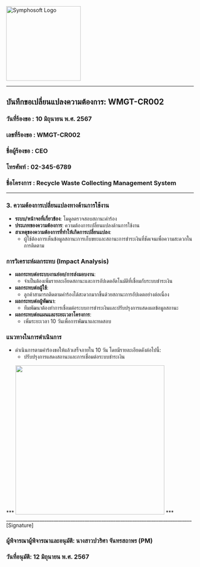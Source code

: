 <img src="https://www.symphosoft.com/logo/symphosoftLogo.png" alt="Symphosoft Logo" width="200"/>

---

## บันทึกขอเปลี่ยนแปลงความต้องการ: WMGT-CR002

### วันที่ร้องขอ : 10 มิถุนายน พ.ศ. 2567  
### เลขที่ร้องขอ : WMGT-CR002  
### ชื่อผู้ร้องขอ : CEO    
### โทรศัพท์ : 02-345-6789  
### ชื่อโครงการ : Recycle Waste Collecting Management System  

---

### 3. ความต้องการเปลี่ยนแปลงทางด้านการใช้งาน

- **ระบบ/หน้าจอที่เกี่ยวข้อง**: โมดูลตรวจสอบสถานะคำร้อง
- **ประเภทของความต้องการ**: ความต้องการเปลี่ยนแปลงด้านการใช้งาน
- **สาเหตุของความต้องการที่ทำให้เกิดการเปลี่ยนแปลง**:
  - ผู้ใช้ต้องการเห็นข้อมูลสถานะการเก็บขยะและสถานะการชำระเงินที่ชัดเจนเพื่อความสะดวกในการติดตาม

### การวิเคราะห์ผลกระทบ (Impact Analysis)
- **ผลกระทบต่อระบบงานย่อย/การส่งมอบงาน**: 
  - จำเป็นต้องเพิ่มรายละเอียดสถานะและการอัปเดตอัตโนมัติที่เชื่อมกับระบบชำระเงิน
- **ผลกระทบต่อผู้ใช้**: 
  - ลูกค้าสามารถติดตามคำร้องได้สะดวกมากขึ้นด้วยสถานะการอัปเดตอย่างต่อเนื่อง
- **ผลกระทบต่อผู้พัฒนา**: 
  - ทีมพัฒนาต้องทำการเชื่อมต่อระบบการชำระเงินและปรับปรุงการแสดงผลข้อมูลสถานะ
- **ผลกระทบต่อแผนและระยะเวลาโครงการ**: 
  - เพิ่มระยะเวลา 10 วันเพื่อการพัฒนาและทดสอบ

### แนวทางในการดำเนินการ
- ดำเนินการตามคำร้องขอให้แล้วเสร็จภายใน 10 วัน โดยมีรายละเอียดดังต่อไปนี้:
  - ปรับปรุงการแสดงสถานะและการเชื่อมต่อระบบชำระเงิน
  


***  <img src="https://www.symphosoft.com/signature_pawarisa.png"  width="400"/>         ***      
 ______________________________________________________________________________  [Signature]  

### ผู้พิจารณาผู้พิจารณาและอนุมัติ: นางสาวปวริศา จันทรสถาพร  (PM)  
### วันที่อนุมัติ: 12 มิถุนายน พ.ศ. 2567
